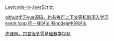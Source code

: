 [Leetcode-in-JavaScript](https://realduang.github.io/leetcode-in-javascript/list/hash-table/1.twoSum.html)

[github学习vue源码，也有执行上下文等机制深入学习](https://github.com/muwoo/blogs)  
[event loop 阮一峰说法 有nodejs中的说法](http://www.ruanyifeng.com/blog/2014/10/event-loop.html)

[虎课网，包含很多零基础教学视频](https://huke88.com/)